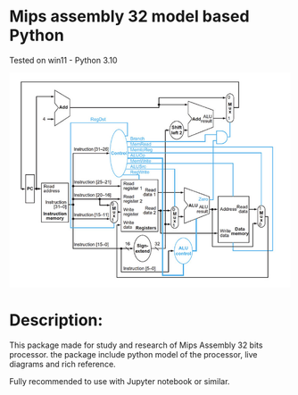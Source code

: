 
# Mips assembly 32 model based Python


Tested on
win11 - Python 3.10


![](docs/diagram1.jpg)



# Description:
This package made for study and research of Mips Assembly 32 bits processor.
the package include python model of the processor, live diagrams and rich reference.

Fully recommended to use with Jupyter notebook or similar.
